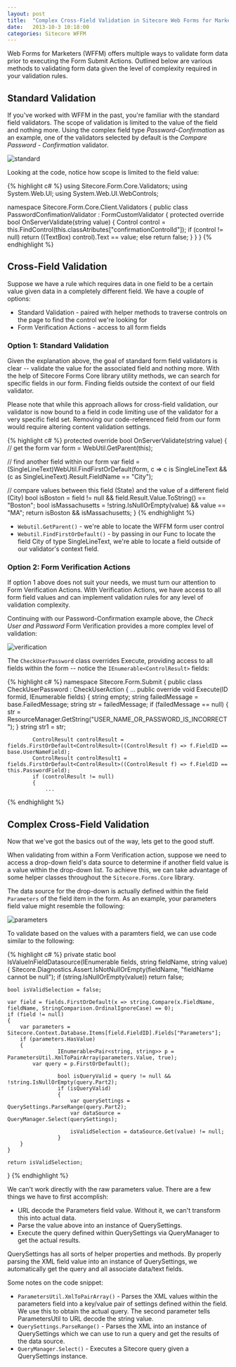 ```yaml
---
layout: post
title:  "Complex Cross-Field Validation in Sitecore Web Forms for Marketers"
date:   2013-10-3 10:18:00
categories: Sitecore WFFM
---
```


Web Forms for Marketers (WFFM) offers multiple ways to validate form data prior to executing the Form Submit Actions. Outlined below are various methods to validating form data given the level of complexity required in your validation rules.

## Standard Validation

If you've worked with WFFM in the past, you're familiar with the standard field validators. The scope of validation is limited to the value of the field and nothing more. Using the complex field type <em>Password-Confirmation</em> as an example, one of the validators selected by default is the <em>Compare Password - Confirmation</em> validator.

![standard](/assets/images/standard1.png)

Looking at the code, notice how scope is limited to the field value:

{% highlight c# %}
using Sitecore.Form.Core.Validators;
using System.Web.UI;
using System.Web.UI.WebControls;

namespace Sitecore.Form.Core.Client.Validators
{
  public class PasswordConfimationValidator : FormCustomValidator
  {
    protected override bool OnServerValidate(string value)
    {
      Control control = this.FindControl(this.classAtributes["confirmationControlId"]);
      if (control != null)
        return ((TextBox) control).Text == value;
      else
        return false;
    }
  }
}
{% endhighlight %}

## Cross-Field Validation

Suppose we have a rule which requires data in one field to be a certain value given data in a completely different field. We have a couple of options:

* Standard Validation - paired with helper methods to traverse controls on the page to find the control we're looking for
* Form Verification Actions - access to all form fields

### Option 1: Standard Validation

Given the explanation above, the goal of standard form field validators is clear -- validate the value for the associated field and nothing more. With the help of Sitecore Forms Core library utility methods, we can search for specific fields in our form. Finding fields outside the context of our field validator.

Please note that while this approach allows for cross-field validation, our validator is now bound to a field in code limiting use of the validator for a very specific field set. Removing our code-referenced field from our form would require altering content validation settings.

{% highlight c# %}
protected override bool OnServerValidate(string value)
{
  // get the form
  var form = WebUtil.GetParent<SimpleForm>(this);
  
  // find another field within our form
  var field = (SingleLineText)WebUtil.FindFirstOrDefault(form, c => c is SingleLineText && (c as SingleLineText).Result.FieldName == "City");

  // compare values between this field (State) and the value of a different field (City)
  bool isBoston = field != null && field.Result.Value.ToString() == "Boston";
  bool isMassachusetts = !string.IsNullOrEmpty(value) && value == "MA";
  return isBoston && isMassachusetts;
}
{% endhighlight %}

* `Webutil.GetParent()` - we're able to locate the WFFM form user control
* `Webutil.FindFirstOrDefault()` - by passing in our Func to locate the field City of type SingleLineText, we're able to locate a field outside of our validator's context field.

### Option 2: Form Verification Actions

If option 1 above does not suit your needs, we must turn our attention to Form Verification Actions. With Verification Actions, we have access to all form field values and can implement validation rules for any level of validation complexity.

Continuing with our Password-Confirmation example above, the <em>Check User and Password</em> Form Verification provides a more complex level of validation:

![verification](/assets/images/verification.png)

The `CheckUserPassword` class overrides Execute, providing access to all fields within the form -- notice the `IEnumerable<ControlResult>` fields:

{% highlight c# %}
namespace Sitecore.Form.Submit
{
	public class CheckUserPassword : CheckUserAction
	{
	...
		public override void Execute(ID formid, IEnumerable<ControlResult> fields)
		{
			string empty;
			string failedMessage = base.FailedMessage;
			string str = failedMessage;
			if (failedMessage == null)
			{
				str = ResourceManager.GetString("USER_NAME_OR_PASSWORD_IS_INCORRECT");
			}
			string str1 = str;
			
			ControlResult controlResult = fields.FirstOrDefault<ControlResult>((ControlResult f) => f.FieldID == base.UserNameField);
			ControlResult controlResult1 = fields.FirstOrDefault<ControlResult>((ControlResult f) => f.FieldID == this.PasswordField);
			if (controlResult != null)
			{
      			...
{% endhighlight %}

## Complex Cross-Field Validation

Now that we've got the basics out of the way, lets get to the good stuff.

When validating from within a Form Verification action, suppose we need to access a drop-down field's data source to determine if another field value is a value within the drop-down list. To achieve this, we can take advantage of some helper classes throughout the `Sitecore.Forms.Core` library.

The data source for the drop-down is actually defined within the field `Parameters` of the field item in the form. As an example, your parameters field value might resemble the following:

![parameters](/assets/images/parmeters.png)

To validate based on the values with a paramters field, we can use code similar to the following:

{% highlight c# %}
private static bool IsValueInFieldDatasource(IEnumerable<ControlResult> fields, string fieldName, string value)
{
	Sitecore.Diagnostics.Assert.IsNotNullOrEmpty(fieldName, "fieldName cannot be null");
	if (string.IsNullOrEmpty(value)) return false;

	bool isValidSelection = false;

	var field = fields.FirstOrDefault(x => string.Compare(x.FieldName, fieldName, StringComparison.OrdinalIgnoreCase) == 0);
  	if (field != null)
	{
		var parameters = Sitecore.Context.Database.Items[field.FieldID].Fields["Parameters"];
		if (parameters.HasValue)
		{
            		IEnumerable<Pair<string, string>> p = ParametersUtil.XmlToPairArray(parameters.Value, true);
			var query = p.FirstOrDefault();
				    
            		bool isQueryValid = query != null && !string.IsNullOrEmpty(query.Part2);
            		if (isQueryValid)
            		{
                		var querySettings = QuerySettings.ParseRange(query.Part2);
                		var dataSource = QueryManager.Select(querySettings);

                		isValidSelection = dataSource.Get(value) != null;
            		}
		}
	}

	return isValidSelection;
}
{% endhighlight %}

We can't work directly with the raw parameters value. There are a few things we have to first accomplish:

* URL decode the Parameters field value. Without it, we can't transform this into actual data.
* Parse the value above into an instance of QuerySettings.
* Execute the query defined within QuerySettings via QueryManager to get the actual results.

QuerySettings has all sorts of helper properties and methods. By properly parsing the XML field value into an instance of QuerySettings, we automatically get the query and all associate data/text fields.

Some notes on the code snippet:

* `ParametersUtil.XmlToPairArray()` - Parses the XML values within the parameters field into a key/value pair of settings defined within the field. We use this to obtain the actual query. The second parameter tells ParametersUtil to URL decode the string value.
* `QuerySettings.ParseRange()` - Parses the XML into an instance of QuerySettings which we can use to run a query and get the results of the data source.
* `QueryManager.Select()` - Executes a Sitecore query given a QuerySettings instance.

[jekyll-gh]: https://github.com/mojombo/jekyll
[jekyll]:    http://jekyllrb.com
